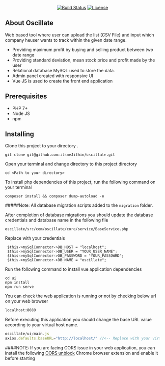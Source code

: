 <p align="center">
<a href="https://travis-ci.org/laravel/framework"><img src="https://travis-ci.org/laravel/framework.svg" alt="Build Status"></a>
<a href="https://packagist.org/packages/laravel/framework"><img src="https://poser.pugx.org/laravel/framework/license.svg" alt="License"></a>
</p>

## About Oscillate

Web based tool where user can upload the list (CSV File) and input which company heuser wants to track within the given date range.

- Providing maximum profit by buying and selling product between two date range
- Providing standard deviation, mean stock price and profit made by the user
- Relational database MySQL used to store the data.
- Admin panel created with responsive UI
- Vue JS is used to create the front end application

## Prerequisites
* PHP 7+
* Node JS
* npm

## Installing

Clone this project to your directory .

```shell
git clone git@github.com:itsmeJithin/oscillate.git
```

Open your terminal and change directory to this project directory

```shell
cd <Path to your directory>
```
To install php dependencies of this project, run the following command on your terminal

```shell
composer install && composer dump-autoload -o
```
#####Note: All database migration scripts added to the `migration` folder.

After completion of database migrations you should update the database credentials and database 
name in the following file
```phpt
oscillate/src/com/oscillate/core/service/BaseService.php
```
Replace with your credentials

```phpt
 $this->mySqlConnector->DB_HOST = "localhost";
 $this->mySqlConnector->DB_USER = "YOUR_USER_NAME";
 $this->mySqlConnector->DB_PASSWORD = "YOUR_PASSOWRD";
 $this->mySqlConnector->DB_NAME = "oscillate";
```

Run the following command to install vue application dependencies
```shell
cd ui
npm install
npm run serve
```
You can check the web application is running or not by checking below url on your web browser 
```html
localhost:8080
```

Before executing this application you should change the base URL value according to your virtual host name.
```javascript
oscillate/ui/main.js
axios.defaults.baseURL="http://localhost/" //<-- Replace with your virtual host;
```

####NOTE: 
If you are facing CORS issue in your web application, you can install the following 
[CORS unblock](https://chrome.google.com/webstore/detail/cors-unblock/lfhmikememgdcahcdlaciloancbhjino?hl=en) Chrome 
browser extension and enable it before starting  




